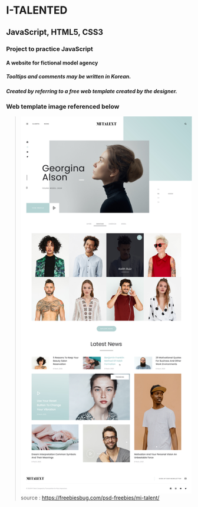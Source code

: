 # I-TALENTED
JavaScript, HTML5, CSS3
------------------------
### Project to practice JavaScript
#### A website for fictional model agency
##### Tooltips and comments may be written in Korean.
##### Created by referring to a free web template created by the designer.
### Web template image referenced below
>![Alt text](/img/MITALENT_HomePage.jpg)
>source : https://freebiesbug.com/psd-freebies/mi-talent/